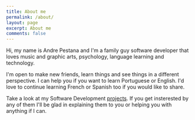 ```yaml
---
title: About me
permalink: /about/
layout: page
excerpt: About me
comments: false
---
```


Hi, my name is Andre Pestana and I'm a family guy software developer that loves music and graphic arts, psychology, language learning and technology.

I'm open to make new friends, learn things and see things in a different perspective. I can help you if you want to learn Portuguese or English. I'd love to continue learning French or Spanish too if you  would like to share.

Take a look at my Software Development [projects](/projects/). If you get insterested by any of them I'll be glad in explaining them to you or helping you with anything if I can.






